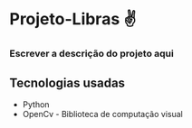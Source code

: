 # Projeto-Libras ✌️

### Escrever a descrição do projeto aqui

## Tecnologias usadas
* Python
* OpenCv - Biblioteca de computação visual
